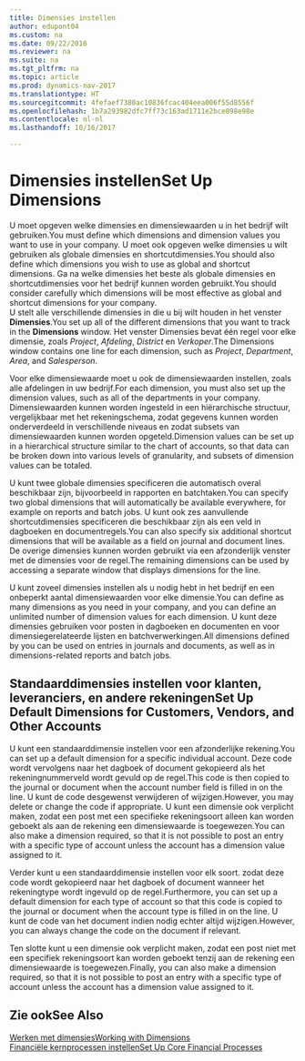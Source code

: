 ```yaml
---
title: Dimensies instellen
author: edupont04
ms.custom: na
ms.date: 09/22/2016
ms.reviewer: na
ms.suite: na
ms.tgt_pltfrm: na
ms.topic: article
ms.prod: dynamics-nav-2017
ms.translationtype: HT
ms.sourcegitcommit: 4fefaef7380ac10836fcac404eea006f55d8556f
ms.openlocfilehash: 1b7a293982dfc7ff73c163ad1711e2bce098e98e
ms.contentlocale: nl-nl
ms.lasthandoff: 10/16/2017

---
```


# <a name="set-up-dimensions"></a><span data-ttu-id="1b171-102">Dimensies instellen</span><span class="sxs-lookup"><span data-stu-id="1b171-102">Set Up Dimensions</span></span>
<span data-ttu-id="1b171-103">U moet opgeven welke dimensies en dimensiewaarden u in het bedrijf wilt gebruiken.</span><span class="sxs-lookup"><span data-stu-id="1b171-103">You must define which dimensions and dimension values you want to use in your company.</span></span> <span data-ttu-id="1b171-104">U moet ook opgeven welke dimensies u wilt gebruiken als globale dimensies en shortcutdimensies.</span><span class="sxs-lookup"><span data-stu-id="1b171-104">You should also define which dimensions you wish to use as global and shortcut dimensions.</span></span> <span data-ttu-id="1b171-105">Ga na welke dimensies het beste als globale dimensies en shortcutdimensies voor het bedrijf kunnen worden gebruikt.</span><span class="sxs-lookup"><span data-stu-id="1b171-105">You should consider carefully which dimensions will be most effective as global and shortcut dimensions for your company.</span></span>  
<span data-ttu-id="1b171-106">U stelt alle verschillende dimensies in die u bij wilt houden in het venster **Dimensies**.</span><span class="sxs-lookup"><span data-stu-id="1b171-106">You set up all of the different dimensions that you want to track in the **Dimensions** window.</span></span> <span data-ttu-id="1b171-107">Het venster Dimensies bevat één regel voor elke dimensie, zoals *Project*, *Afdeling*, *District* en *Verkoper*.</span><span class="sxs-lookup"><span data-stu-id="1b171-107">The Dimensions window contains one line for each dimension, such as *Project*, *Department*, *Area*, and *Salesperson*.</span></span>  

<span data-ttu-id="1b171-108">Voor elke dimensiewaarde moet u ook de dimensiewaarden instellen, zoals alle afdelingen in uw bedrijf.</span><span class="sxs-lookup"><span data-stu-id="1b171-108">For each dimension, you must also set up the dimension values, such as all of the departments in your company.</span></span> <span data-ttu-id="1b171-109">Dimensiewaarden kunnen worden ingesteld in een hiërarchische structuur, vergelijkbaar met het rekeningschema, zodat gegevens kunnen worden onderverdeeld in verschillende niveaus en zodat subsets van dimensiewaarden kunnen worden opgeteld.</span><span class="sxs-lookup"><span data-stu-id="1b171-109">Dimension values can be set up in a hierarchical structure similar to the chart of accounts, so that data can be broken down into various levels of granularity, and subsets of dimension values can be totaled.</span></span>  

<span data-ttu-id="1b171-110">U kunt twee globale dimensies specificeren die automatisch overal beschikbaar zijn, bijvoorbeeld in rapporten en batchtaken.</span><span class="sxs-lookup"><span data-stu-id="1b171-110">You can specify two global dimensions that will automatically be available everywhere, for example on reports and batch jobs.</span></span> <span data-ttu-id="1b171-111">U kunt ook zes aanvullende shortcutdimensies specificeren die beschikbaar zijn als een veld in dagboeken en documentregels.</span><span class="sxs-lookup"><span data-stu-id="1b171-111">You can also specify six additional shortcut dimensions that will be available as a field on journal and document lines.</span></span> <span data-ttu-id="1b171-112">De overige dimensies kunnen worden gebruikt via een afzonderlijk venster met de dimensies voor de regel.</span><span class="sxs-lookup"><span data-stu-id="1b171-112">The remaining dimensions can be used by accessing a separate window that displays dimensions for the line.</span></span>  

<span data-ttu-id="1b171-113">U kunt zoveel dimensies instellen als u nodig hebt in het bedrijf en een onbeperkt aantal dimensiewaarden voor elke dimensie.</span><span class="sxs-lookup"><span data-stu-id="1b171-113">You can define as many dimensions as you need in your company, and you can define an unlimited number of dimension values for each dimension.</span></span> <span data-ttu-id="1b171-114">U kunt deze dimensies gebruiken voor posten in dagboeken en documenten en voor dimensiegerelateerde lijsten en batchverwerkingen.</span><span class="sxs-lookup"><span data-stu-id="1b171-114">All dimensions defined by you can be used on entries in journals and documents, as well as in dimensions-related reports and batch jobs.</span></span>  

## <a name="set-up-default-dimensions-for-customers-vendors-and-other-accounts"></a><span data-ttu-id="1b171-115">Standaarddimensies instellen voor klanten, leveranciers, en andere rekeningen</span><span class="sxs-lookup"><span data-stu-id="1b171-115">Set Up Default Dimensions for Customers, Vendors, and Other Accounts</span></span>
<span data-ttu-id="1b171-116">U kunt een standaarddimensie instellen voor een afzonderlijke rekening.</span><span class="sxs-lookup"><span data-stu-id="1b171-116">You can set up a default dimension for a specific individual account.</span></span> <span data-ttu-id="1b171-117">Deze code wordt vervolgens naar het dagboek of document gekopieerd als het rekeningnummerveld wordt gevuld op de regel.</span><span class="sxs-lookup"><span data-stu-id="1b171-117">This code is then copied to the journal or document when the account number field is filled in on the line.</span></span> <span data-ttu-id="1b171-118">U kunt de code desgewenst verwijderen of wijzigen.</span><span class="sxs-lookup"><span data-stu-id="1b171-118">However, you may delete or change the code if appropriate.</span></span> <span data-ttu-id="1b171-119">U kunt een dimensie ook verplicht maken, zodat een post met een specifieke rekeningsoort alleen kan worden geboekt als aan de rekening een dimensiewaarde is toegewezen.</span><span class="sxs-lookup"><span data-stu-id="1b171-119">You can also make a dimension required, so that it is not possible to post an entry with a specific type of account unless the account has a dimension value assigned to it.</span></span>  

<span data-ttu-id="1b171-120">Verder kunt u een standaarddimensie instellen voor elk soort. zodat deze code wordt gekopieerd naar het dagboek of document wanneer het rekeningtype wordt ingevuld op de regel.</span><span class="sxs-lookup"><span data-stu-id="1b171-120">Furthermore, you can set up a default dimension for each type of account so that this code is copied to the journal or document when the account type is filled in on the line.</span></span> <span data-ttu-id="1b171-121">U kunt de code van het document indien nodig echter altijd wijzigen.</span><span class="sxs-lookup"><span data-stu-id="1b171-121">However, you can always change the code on the document if relevant.</span></span>  

<span data-ttu-id="1b171-122">Ten slotte kunt u een dimensie ook verplicht maken, zodat een post niet met een specifiek rekeningsoort kan worden geboekt tenzij aan de rekening een dimensiewaarde is toegewezen.</span><span class="sxs-lookup"><span data-stu-id="1b171-122">Finally, you can also make a dimension required, so that it is not possible to post an entry with a specific type of account unless the account has a dimension value assigned to it.</span></span>

## <a name="see-also"></a><span data-ttu-id="1b171-123">Zie ook</span><span class="sxs-lookup"><span data-stu-id="1b171-123">See Also</span></span>
[<span data-ttu-id="1b171-124">Werken met dimensies</span><span class="sxs-lookup"><span data-stu-id="1b171-124">Working with Dimensions</span></span>](finance-dimensions.md)  
[<span data-ttu-id="1b171-125">Financiële kernprocessen instellen</span><span class="sxs-lookup"><span data-stu-id="1b171-125">Set Up Core Financial Processes</span></span>](finance-setup-finance.md)

